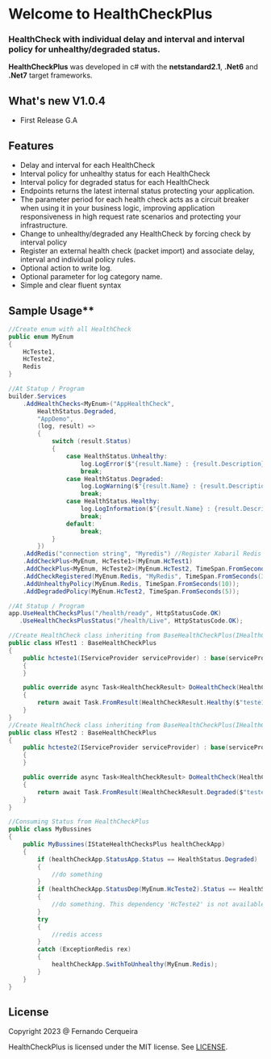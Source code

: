 # **Welcome to HealthCheckPlus**

### **HealthCheck with individual delay and interval and interval policy for unhealthy/degraded status.**

**HealthCheckPlus** was developed in c# with the **netstandard2.1**, **.Net6** and **.Net7** target frameworks.

## What's new V1.0.4

- First Release G.A

## Features

- Delay and interval for each HealthCheck
- Interval policy for unhealthy status for each HealthCheck
- Interval policy for degraded status for each HealthCheck
- Endpoints returns the latest internal status protecting your application.
- The parameter period for each health check acts as a circuit breaker when using it in your business logic, improving application responsiveness in high request rate scenarios and protecting your infrastructure.
- Change to unhealthy/degraded any HealthCheck by forcing check by interval policy
- Register an external health check (packet import) and associate delay, interval and individual policy rules.
- Optional action to write log.
- Optional parameter for log category name.
- Simple and clear fluent syntax

## Sample Usage**

```csharp
//Create enum with all HealthCheck
public enum MyEnum
{
    HcTeste1,
    HcTeste2,
    Redis
}
```

```csharp
//At Statup / Program
builder.Services
    .AddHealthChecks<MyEnum>("AppHealthCheck", 
        HealthStatus.Degraded,
        "AppDemo", 
        (log, result) => 
        {
            switch (result.Status)
            {
                case HealthStatus.Unhealthy:
                    log.LogError($"{result.Name} : {result.Description} : {result.Status} : {result.ElapsedTime} : {result.Date}");
                    break;
                case HealthStatus.Degraded:
                    log.LogWarning($"{result.Name} : {result.Description} : {result.Status} : {result.ElapsedTime} : {result.Date}");
                    break;
                case HealthStatus.Healthy:
                    log.LogInformation($"{result.Name} : {result.Description} : {result.Status} : {result.ElapsedTime} : {result.Date}");
                    break;
                default:
                    break;
            }
        })
    .AddRedis("connection string", "Myredis") //Register Xabaril Redis HealthCheck
    .AddCheckPlus<MyEnum, HcTeste1>(MyEnum.HcTest1)
    .AddCheckPlus<MyEnum, HcTeste2>(MyEnum.HcTest2, TimeSpan.FromSeconds(10), TimeSpan.FromSeconds(20), failureStatus: HealthStatus.Degraded)
    .AddCheckRegistered(MyEnum.Redis, "MyRedis", TimeSpan.FromSeconds(30), TimeSpan.FromSeconds(30))
    .AddUnhealthyPolicy(MyEnum.Redis, TimeSpan.FromSeconds(10));
    .AddDegradedPolicy(MyEnum.HcTest2, TimeSpan.FromSeconds(5));
```

```csharp
//At Statup / Program
app.UseHealthChecksPlus("/health/ready", HttpStatusCode.OK)
   .UseHealthChecksPlusStatus("/health/Live", HttpStatusCode.OK);
```

```csharp
//Create HealthCheck class inheriting from BaseHealthCheckPlus(IHealthCheck)
public class HTest1 : BaseHealthCheckPlus
{
    public hcteste1(IServiceProvider serviceProvider) : base(serviceProvider)
    {
    }

    public override async Task<HealthCheckResult> DoHealthCheck(HealthCheckContext context, CancellationToken cancellationToken)
    {
        return await Task.FromResult(HealthCheckResult.Healthy($"teste1"));
    }
}
//Create HealthCheck class inheriting from BaseHealthCheckPlus(IHealthCheck)
public class HTest2 : BaseHealthCheckPlus
{
    public hcteste2(IServiceProvider serviceProvider) : base(serviceProvider)
    {
    }

    public override async Task<HealthCheckResult> DoHealthCheck(HealthCheckContext context, CancellationToken cancellationToken)
    {
        return await Task.FromResult(HealthCheckResult.Degraded($"teste2"));
    }
}
```

```csharp
//Consuming Status from HealthCheckPlus
public class MyBussines
{
    public MyBussines(IStateHealthChecksPlus healthCheckApp)
    {
        if (healthCheckApp.StatusApp.Status == HealthStatus.Degraded)
        { 
            //do something
        }
        if (healthCheckApp.StatusDep(MyEnum.HcTeste2).Status == HealthStatus.Unhealthy)
        { 
            //do something. This dependency 'HcTeste2' is not available
        }
        try
        {
            //redis access
        }
        catch (ExceptionRedis rex)
        {
            healthCheckApp.SwithToUnhealthy(MyEnum.Redis);
        }
    }
}
```

## License

Copyright 2023 @ Fernando Cerqueira

HealthCheckPlus is licensed under the MIT license. See [LICENSE](https://github.com/FRACerqueira/HealthCheckPlus/blob/master/LICENSE).

